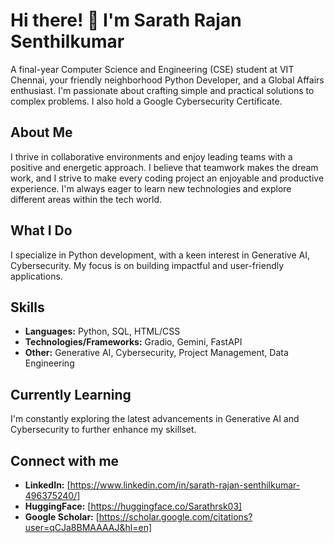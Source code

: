 # Hi there! 👋 I'm Sarath Rajan Senthilkumar

A final-year Computer Science and Engineering (CSE) student at VIT Chennai, your friendly neighborhood Python Developer, and a Global Affairs enthusiast. I'm passionate about crafting simple and practical solutions to complex problems.  I also hold a Google Cybersecurity Certificate.

## About Me

I thrive in collaborative environments and enjoy leading teams with a positive and energetic approach. I believe that teamwork makes the dream work, and I strive to make every coding project an enjoyable and productive experience.  I'm always eager to learn new technologies and explore different areas within the tech world.

## What I Do

I specialize in Python development, with a keen interest in Generative AI, Cybersecurity.  My focus is on building impactful and user-friendly applications.

## Skills

* **Languages:** Python, SQL, HTML/CSS
* **Technologies/Frameworks:** Gradio, Gemini, FastAPI
* **Other:** Generative AI, Cybersecurity, Project Management, Data Engineering

## Currently Learning

I'm constantly exploring the latest advancements in Generative AI and Cybersecurity to further enhance my skillset.

## Connect with me

* **LinkedIn:** [https://www.linkedin.com/in/sarath-rajan-senthilkumar-496375240/] 
* **HuggingFace:** [https://huggingface.co/Sarathrsk03]
* **Google Scholar:** [https://scholar.google.com/citations?user=qCJa8BMAAAAJ&hl=en]

